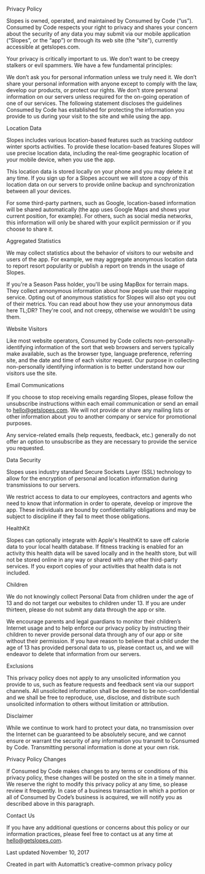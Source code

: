 Privacy Policy

Slopes is owned, operated, and maintained by Consumed by Code (“us”). Consumed by Code respects your right to privacy and shares your concern about the security of any data you may submit via our mobile application (“Slopes”, or the “app”) or through its web site (the “site”), currently accessible at getslopes.com.

Your privacy is critically important to us. We don’t want to be creepy stalkers or evil spammers. We have a few fundamental principles:

We don’t ask you for personal information unless we truly need it.
We don’t share your personal information with anyone except to comply with the law, develop our products, or protect our rights.
We don’t store personal information on our servers unless required for the on-going operation of one of our services.
The following statement discloses the guidelines Consumed by Code has established for protecting the information you provide to us during your visit to the site and while using the app.

Location Data

Slopes includes various location-based features such as tracking outdoor winter sports activities. To provide these location-based features Slopes will use precise location data, including the real-time geographic location of your mobile device, when you use the app.

This location data is stored locally on your phone and you may delete it at any time. If you sign up for a Slopes account we will store a copy of this location data on our servers to provide online backup and synchronization between all your devices.

For some third-party partners, such as Google, location-based information will be shared automatically (the app uses Google Maps and shows your current position, for example). For others, such as social media networks, this information will only be shared with your explicit permission or if you choose to share it.

Aggregated Statistics

We may collect statistics about the behavior of visitors to our website and users of the app. For example, we may aggregate anonymous location data to report resort popularity or publish a report on trends in the usage of Slopes.

If you're a Season Pass holder, you'll be using MapBox for terrain maps. They collect annonymous information about how people use their mapping service. Opting out of anonymous statistics for Slopes will also opt you out of their metrics. You can read about how they use your annonymous data here TL;DR? They're cool, and not creepy, otherwise we wouldn't be using them.

Website Visitors

Like most website operators, Consumed by Code collects non-personally-identifying information of the sort that web browsers and servers typically make available, such as the browser type, language preference, referring site, and the date and time of each visitor request. Our purpose in collecting non-personally identifying information is to better understand how our visitors use the site.

Email Communications

If you choose to stop receiving emails regarding Slopes, please follow the unsubscribe instructions within each email communication or send an email to hello@getslopes.com. We will not provide or share any mailing lists or other information about you to another company or service for promotional purposes.

Any service-related emails (help requests, feedback, etc.) generally do not offer an option to unsubscribe as they are necessary to provide the service you requested.

Data Security

Slopes uses industry standard Secure Sockets Layer (SSL) technology to allow for the encryption of personal and location information during transmissions to our servers.

We restrict access to data to our employees, contractors and agents who need to know that information in order to operate, develop or improve the app. These individuals are bound by confidentiality obligations and may be subject to discipline if they fail to meet those obligations.

HealthKit

Slopes can optionally integrate with Apple's HealthKit to save off calorie data to your local health database. If fitness tracking is enabled for an activity this health data will be saved locally and in the health store, but will not be stored online in any way or shared with any other third-party services. If you export copies of your activities that health data is not included.

Children

We do not knowingly collect Personal Data from children under the age of 13 and do not target our websites to children under 13. If you are under thirteen, please do not submit any data through the app or site.

We encourage parents and legal guardians to monitor their children’s Internet usage and to help enforce our privacy policy by instructing their children to never provide personal data through any of our app or site without their permission. If you have reason to believe that a child under the age of 13 has provided personal data to us, please contact us, and we will endeavor to delete that information from our servers.

Exclusions

This privacy policy does not apply to any unsolicited information you provide to us, such as feature requests and feedback sent via our support channels. All unsolicited information shall be deemed to be non-confidential and we shall be free to reproduce, use, disclose, and distribute such unsolicited information to others without limitation or attribution.

Disclaimer

While we continue to work hard to protect your data, no transmission over the Internet can be guaranteed to be absolutely secure, and we cannot ensure or warrant the security of any information you transmit to Consumed by Code. Transmitting personal information is done at your own risk.

Privacy Policy Changes

If Consumed by Code makes changes to any terms or conditions of this privacy policy, these changes will be posted on the site in a timely manner. We reserve the right to modify this privacy policy at any time, so please review it frequently. In case of a business transaction in which a portion or all of Consumed by Code’s business is acquired, we will notify you as described above in this paragraph.

Contact Us

If you have any additional questions or concerns about this policy or our information practices, please feel free to contact us at any time at hello@getslopes.com.

Last updated November 10, 2017

Created in part with Automattic’s creative-common privacy policy
